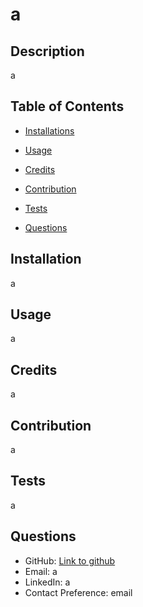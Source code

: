 # a
  

  ## Description

  a
  
  ## Table of Contents
  - [Installations](#installation)
  - [Usage](#usage)
  - [Credits](#credits)
  
  - [Contribution](#contribution)
  - [Tests](#tests)
  - [Questions](#questions)
  
  ## Installation

  a
  
  ## Usage

  a
  
  ## Credits

  a
  
  
 
  ## Contribution 

  a
  
  ## Tests

  a
  
  ## Questions

  * GitHub: [Link to github](www.github.com/a)
  * Email: a
  * LinkedIn: a
  * Contact Preference: email